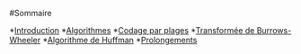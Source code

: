 #Sommaire

*[Introduction](Introduction.md) 
*[Algorithmes]()
    *[Codage par plages](Codage-Par-Plage.md)
    *[Transformée de Burrows-Wheeler](Burrows-Wheeler.md)
    *[Algorithme de Huffman](Huffman.md)
*[Prolongements](Bzip2.md)